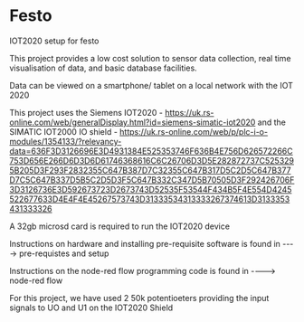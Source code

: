 # Festo
IOT2020 setup for festo

This project provides a low cost solution to sensor data collection, real time visualisation of data, and basic database facilities. 

Data can be viewed on a smartphone/ tablet on a local network with the IOT 2020

This project uses the Siemens IOT2020 - https://uk.rs-online.com/web/generalDisplay.html?id=siemens-simatic-iot2020
and
the SIMATIC IOT2000 IO shield - https://uk.rs-online.com/web/p/plc-i-o-modules/1354133/?relevancy-data=636F3D3126696E3D4931384E525353746F636B4E756D626572266C753D656E266D6D3D6D61746368616C6C26706D3D5E282872737C5253295B205D3F293F2832355C647B387D7C32355C647B317D5C2D5C647B377D7C5C647B337D5B5C2D5D3F5C647B332C347D5B70505D3F292426706F3D3126736E3D592673723D2673743D52535F53544F434B5F4E554D4245522677633D4E4F4E45267573743D31333534313333267374613D3133353431333326

A 32gb microsd card is required to run the IOT2020 device

Instructions on hardware and installing pre-requisite software is found in ----> pre-requistes and setup

Instructions on the node-red flow programming code is found in ----> node-red flow



For this project, we have used 2 50k potentioeters providing the input signals to UO and U1 on the IOT2020 Shield

